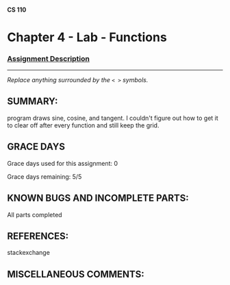 #### CS 110
# Chapter 4 - Lab - Functions

### [Assignment Description](https://docs.google.com/document/d/1V20D_upUX4MO8YmskKlRB25Yu2pCEv3-h8z4EAfrSno/edit?usp=sharing)

***

_Replace anything surrounded by the `< >` symbols._

## SUMMARY:
 program draws sine, cosine, and tangent. I couldn't figure out how to get it to clear off after every function and still keep the grid. 

## GRACE DAYS
Grace days used for this assignment: 0 

Grace days remaining: 5/5

## KNOWN BUGS AND INCOMPLETE PARTS:
 All parts completed

## REFERENCES:
 stackexchange

## MISCELLANEOUS COMMENTS:

